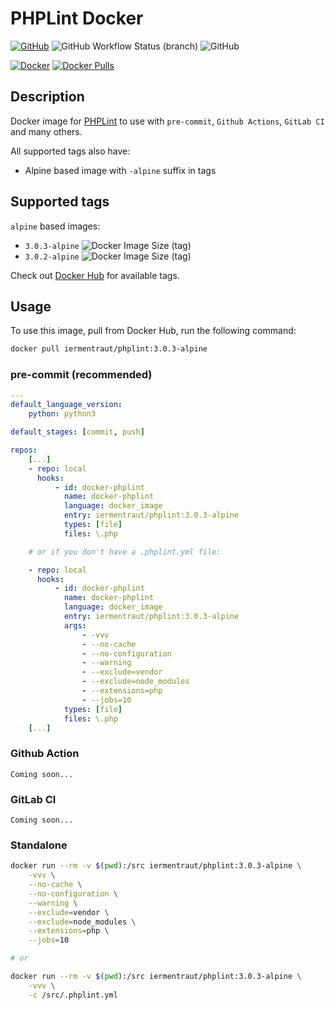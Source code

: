 # PHPLint Docker

[![GitHub](https://badgen.net/badge/icon/github?icon=github&label)](https://github.com/iermentraut/docker-phplint)
![GitHub Workflow Status (branch)](https://img.shields.io/github/workflow/status/iermentraut/docker-phplint/ci/master)
![GitHub](https://img.shields.io/github/license/iermentraut/docker-phplint)

[![Docker](https://badgen.net/badge/icon/docker?icon=docker&label)](https://hub.docker.com/r/iermentraut/phplint)
[![Docker Pulls](https://img.shields.io/docker/pulls/iermentraut/phplint.svg)]()

## Description

Docker image for [PHPLint](https://github.com/overtrue/phplint) to use
with `pre-commit`, `Github Actions`, `GitLab CI` and many others.

All supported tags also have:

- Alpine based image with `-alpine` suffix in tags

## Supported tags

`alpine` based images:

- `3.0.3-alpine` ![Docker Image Size (tag)](https://img.shields.io/docker/image-size/iermentraut/phplint/3.0.3-alpine?style=plastic)
- `3.0.2-alpine` ![Docker Image Size (tag)](https://img.shields.io/docker/image-size/iermentraut/phplint/3.0.2-alpine?style=plastic)

Check out [Docker Hub](https://hub.docker.com/r/iermentraut/phplint/tags)
for available tags.

## Usage

To use this image, pull from Docker Hub, run the following command:

```bash
docker pull iermentraut/phplint:3.0.3-alpine
```

### pre-commit (recommended)

```yaml
---
default_language_version:
    python: python3

default_stages: [commit, push]

repos:
    [...]
    - repo: local
      hooks:
          - id: docker-phplint
            name: docker-phplint
            language: docker_image
            entry: iermentraut/phplint:3.0.3-alpine
            types: [file]
            files: \.php

    # or if you don't have a .phplint.yml file:

    - repo: local
      hooks:
          - id: docker-phplint
            name: docker-phplint
            language: docker_image
            entry: iermentraut/phplint:3.0.3-alpine
            args:
                - -vvv
                - --no-cache
                - --no-configuration
                - --warning
                - --exclude=vendor
                - --exclude=node_modules
                - --extensions=php
                - --jobs=10
            types: [file]
            files: \.php
    [...]
```

### Github Action

```
Coming soon...
```

### GitLab CI

```
Coming soon...
```

### Standalone

```bash
docker run --rm -v $(pwd):/src iermentraut/phplint:3.0.3-alpine \
    -vvv \
    --no-cache \
    --no-configuration \
    --warning \
    --exclude=vendor \
    --exclude=node_modules \
    --extensions=php \
    --jobs=10

# or

docker run --rm -v $(pwd):/src iermentraut/phplint:3.0.3-alpine \
    -vvv \
    -c /src/.phplint.yml
```
